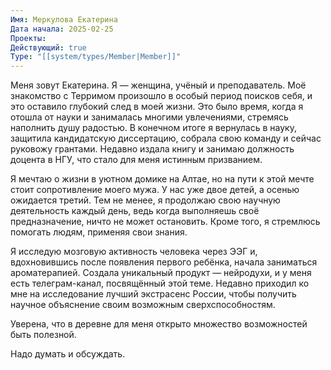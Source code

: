 ```yaml
---
Имя: Меркулова Екатерина
Дата начала: 2025-02-25
Проекты: 
Действующий: true
Type: "[[system/types/Member|Member]]"
---
```


Меня зовут Екатерина. Я — женщина, учёный и преподаватель. Моё знакомство с Терримом произошло в особый период поисков себя, и это оставило глубокий след в моей жизни. Это было время, когда я отошла от науки и занималась многими увлечениями, стремясь наполнить душу радостью. В конечном итоге я вернулась в науку, защитила кандидатскую диссертацию, собрала свою команду и сейчас руковожу грантами. Недавно издала книгу и занимаю должность доцента в НГУ, что стало для меня истинным призванием. 

  

Я мечтаю о жизни в уютном домике на Алтае, но на пути к этой мечте стоит сопротивление моего мужа. У нас уже двое детей, а осенью ожидается третий. Тем не менее, я продолжаю свою научную деятельность каждый день, ведь когда выполняешь своё предназначение, ничто не может остановить. Кроме того, я стремлюсь помогать людям, применяя свои знания. 

  

Я исследую мозговую активность человека через ЭЭГ и, вдохновившись после появления первого ребёнка, начала заниматься ароматерапией. Создала уникальный продукт — нейродухи, и у меня есть телеграм-канал, посвящённый этой теме. Недавно приходил ко мне на исследование лучший экстрасенс России, чтобы получить научное объяснение своим возможным сверхспособностям. 

  

Уверена, что в деревне для меня открыто множество возможностей быть полезной.

  

Надо думать и обсуждать.
